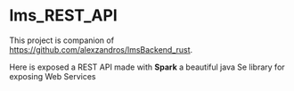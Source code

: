 # lms_REST_API

This project is companion of https://github.com/alexzandros/lmsBackend_rust.

Here is exposed a REST API made with **Spark** a beautiful java Se library for exposing Web Services
